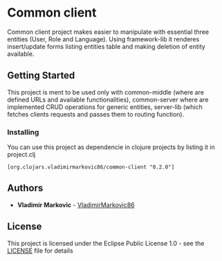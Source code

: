 # Common client

Common client project makes easier to manipulate with essential three entities (User, Role and Language). Using framework-lib it renderes insert/update forms listing entities table and making deletion of entity available.

## Getting Started

This project is ment to be used only with common-middle (where are defined URLs and available functionalities), common-server where are implemented CRUD operations for generic entities, server-lib (which fetches clients requests and passes them to routing function).

### Installing

You can use this project as dependencie in clojure projects by listing it in project.clj

```
[org.clojars.vladimirmarkovic86/common-client "0.2.0"]
```

## Authors

* **Vladimir Markovic** - [VladimirMarkovic86](https://github.com/VladimirMarkovic86)

## License

This project is licensed under the Eclipse Public License 1.0 - see the [LICENSE](LICENSE) file for details

